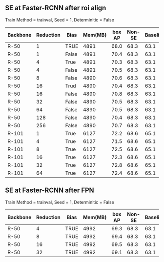 ## SE at Faster-RCNN after roi align 
Train Method = trainval,  Seed = 1,   Determinitic = False 

| Backbone | Reduction | Bias  | Mem(MB) | box AP | Non-SE | Baseline |
|----------|-----------|-------|---------|--------|--------|----------|
| R-50     | 1         | TRUE  | 4891    | 68.0   | 68.3   | 63.1     |
| R-50     | 1         | False | 4891    | 70.4   | 68.3   | 63.1     |
| R-50     | 4         | True  | 4891    | 70.3   | 68.3   | 63.1     |
| R-50     | 4         | False | 4891    | 70.5   | 68.3   | 63.1     |
| R-50     | 8         | False | 4890    | 70.6   | 68.3   | 63.1     |
| R-50     | 16        | Trud  | 4890    | 70.4   | 68.3   | 63.1     |
| R-50     | 16        | False | 4890    | 70.8   | 68.3   | 63.1     |
| R-50     | 32        | False | 4890    | 70.5   | 68.3   | 63.1     |
| R-50     | 64        | False | 4890    | 70.5   | 68.3   | 63.1     |
| R-50     | 128       | False | 4890    | 70.4   | 68.3   | 63.1     |
| R-50     | 256       | False | 4890    | 70.7   | 68.3   | 63.1     |
| R-101    | 1         | True  | 6127    | 72.2   | 68.6   | 65.1     |
| R-101    | 4         | True  | 6127    | 71.5   | 68.6   | 65.1     |
| R-101    | 8         | True  | 6127    | 72.5   | 68.6   | 65.1     |
| R-101    | 16        | True  | 6127    | 72.3   | 68.6   | 65.1     |
| R-101    | 32        | True  | 6127    | 72.8   | 68.6   | 65.1     |
| R-101    | 64        | True  | 6127    | 72.4   | 68.6   | 65.1     |


## SE at Faster-RCNN after FPN 
Train Method = trainval,  Seed = 1,   Determinitic = False 

| Backbone | Reduction | Bias  | Mem(MB) | box AP | Non-SE | Baseline |
|----------|-----------|-------|---------|--------|--------|----------|
| R-50     | 4         | TRUE  | 4992    | 69.3   | 68.3   | 63.1     |
| R-50     | 8         | TRUE  | 4992    | 69.4   | 68.3   | 63.1     |
| R-50     | 16        | TRUE  | 4992    | 69.5   | 68.3   | 63.1     |
| R-50     | 32        | TRUE  | 4992    | 69.1   | 68.3   | 63.1     |
